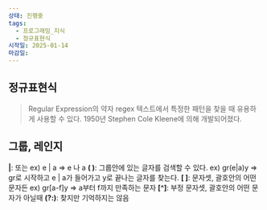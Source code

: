 ```yaml
---
상태: 진행중
tags:
  - 프로그래밍_지식
  - 정규표현식
시작일: 2025-01-14
마감일:
---
```


## 정규표현식
> Regular Expression의 약자 regex
>텍스트에서 특정한 패턴을 찾을 때 유용하게 사용할 수 있다.
>1950년 Stephen Cole Kleene에 의해 개발되어졌다.

## 그룹, 레인지
**|**: 또는
	ex) e | a   => e 나 a
**( )**: 그룹안에 있는 글자를 검색할 수 있다.
	ex) gr(e|a)y => gr로 시작하고 e | a가 들어가고 y로 끝나는 글자를 찾는다.
**[ ]**: 문자셋, 괄호안의 어떤 문자든
	ex) gr[a-f]y => a부터 f까지 만족하는 문자
**[^]**: 부정 문자셋, 괄호안의 어떤 문자가 아닐때
**(?:)**: 찾지만 기억하지는 않음